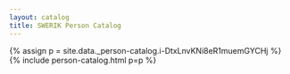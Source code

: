 ```yaml
---
layout: catalog
title: SWERIK Person Catalog
---
```

{% assign p = site.data._person-catalog.i-DtxLnvKNi8eR1muemGYCHj %}
{% include person-catalog.html p=p %}

